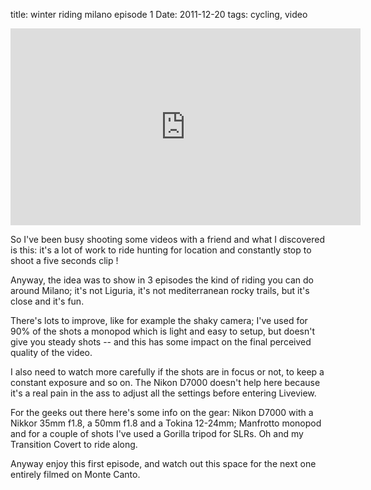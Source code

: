 title: winter riding milano episode 1
Date: 2011-12-20
tags: cycling, video
 


<iframe width="560" height="315" src="http://www.youtube.com/embed/awLEDt8ze1Q" frameborder="0"> </iframe>

So I've been busy shooting some videos with a friend and what I discovered is this: it's a lot of work to ride hunting for location and constantly stop to shoot a five seconds clip !

Anyway, the idea was to show in 3 episodes the kind of riding you can do around Milano; it's not Liguria, it's not mediterranean rocky trails, but it's close and it's fun.

There's lots to improve, like for example the shaky camera; I've used for 90% of the shots a monopod which is light and easy to setup, but doesn't give you steady shots -- and this has some impact on the final perceived quality of the video.

I also need to watch more carefully if the shots are in focus or not, to keep a constant exposure and so on. The Nikon D7000 doesn't help here because it's a real pain in the ass to adjust all the settings before entering Liveview.

For the geeks out there here's some info on the gear: Nikon D7000 with a Nikkor 35mm f1.8, a 50mm f1.8 and a Tokina 12-24mm; Manfrotto monopod and for a couple of shots I've used a Gorilla tripod for SLRs. Oh and my Transition Covert to ride along.
 
Anyway enjoy this first episode, and watch out this space for the next one entirely filmed on Monte Canto.

